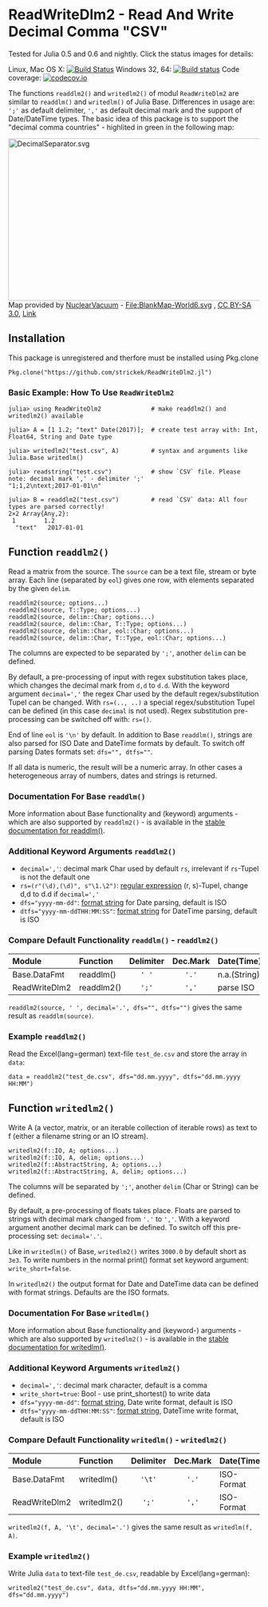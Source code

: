 # ReadWriteDlm2 - Read And Write Decimal Comma "CSV"
Tested for Julia 0.5 and 0.6 and nightly. Click the status images for details:

Linux, Mac OS X: [![Build Status](https://travis-ci.org/strickek/ReadWriteDlm2.jl.svg?branch=master)](https://travis-ci.org/strickek/ReadWriteDlm2.jl)    Windows 32, 64: [![Build status](https://ci.appveyor.com/api/projects/status/ojv8nnuw63kh9yba/branch/master?svg=true)](https://ci.appveyor.com/project/strickek/readwritedlm2-jl/branch/master)    Code coverage: [![codecov.io](http://codecov.io/github/strickek/ReadWriteDlm2.jl/coverage.svg?branch=master)](http://codecov.io/github/strickek/ReadWriteDlm2.jl?branch=master)

The functions `readdlm2()` and `writedlm2()` of modul `ReadWriteDlm2` are similar to `readdlm()` and `writedlm()` of Julia Base.  Differences in usage are: `';'` as default delimiter, `','` as default decimal mark and the support of Date/DateTime types. The basic idea of this package is to support the "decimal comma countries" - highlited in green in the following map:

<p><a href="https://commons.wikimedia.org/wiki/File:DecimalSeparator.svg#/media/File:DecimalSeparator.svg"><img src="https://upload.wikimedia.org/wikipedia/commons/a/a8/DecimalSeparator.svg" alt="DecimalSeparator.svg" height="325" width="640"></a><br>Map provided by <a href="//commons.wikimedia.org/wiki/User:NuclearVacuum" title="User:NuclearVacuum">NuclearVacuum</a> - <a href="//commons.wikimedia.org/wiki/File:BlankMap-World6.svg" title="File:BlankMap-World6.svg">File:BlankMap-World6.svg</a>
, <a href="http://creativecommons.org/licenses/by-sa/3.0" title="Creative Commons Attribution-Share Alike 3.0">CC BY-SA 3.0</a>, <a href="https://commons.wikimedia.org/w/index.php?curid=10843055">Link</a></p>

## Installation

This package is unregistered and therfore must be installed using Pkg.clone

    Pkg.clone("https://github.com/strickek/ReadWriteDlm2.jl")
    
### Basic Example: How To Use `ReadWriteDlm2`

```
julia> using ReadWriteDlm2              # make readdlm2() and writedlm2() available

julia> A = [1 1.2; "text" Date(2017)];  # create test array with: Int, Float64, String and Date type

julia> writedlm2("test.csv", A)         # syntax and arguments like Julia.Base writedlm()

julia> readstring("test.csv")           # show `CSV` file. Please note: decimal mark ',' - delimiter ';'
"1;1,2\ntext;2017-01-01\n"

julia> B = readdlm2("test.csv")         # read `CSV` data: All four types are parsed correctly!
2×2 Array{Any,2}:
 1        1.2
  "text"   2017-01-01
```

## Function `readdlm2()`
Read a matrix from the source. The `source` can be a text file, stream or byte array.
Each line (separated by `eol`) gives one row, with elements separated by the given `delim`.  

    readdlm2(source; options...)
    readdlm2(source, T::Type; options...)
    readdlm2(source, delim::Char; options...)
    readdlm2(source, delim::Char, T::Type; options...)
    readdlm2(source, delim::Char, eol::Char; options...)
    readdlm2(source, delim::Char, T::Type, eol::Char; options...)

The columns are expected to be separated by `';'`, another `delim` can be defined. 

By default, a pre-processing of input with regex substitution takes place, which
changes the decimal mark from `d,d` to `d.d`. With the keyword argument `decimal=','`
the regex Char used by the default regex/substitution Tupel can be changed. With `rs=(.., ..)`
a special regex/substitution Tupel can be defined (in this case `decimal` is not used).
Regex substitution pre-processing can be switched off with: `rs=()`.

End of line `eol` is `'\n'` by default. In addition
to Base `readdlm()`, strings are also parsed for ISO Date and DateTime formats
by default. To switch off parsing Dates formats set: `dfs="", dtfs=""`.

If all data is numeric, the result will be a numeric array. In other cases
a heterogeneous array of numbers, dates and strings is returned.

### Documentation For Base `readdlm()`
More information about Base functionality and (keyword) arguments - which are also 
supported by `readdlm2()` - is available in the 
[stable documentation for readdlm()](http://docs.julialang.org/en/stable/stdlib/io-network/?highlight=readdlm#Base.readdlm). 

### Additional Keyword Arguments `readdlm2()`
* `decimal=','`: decimal mark Char used by default `rs`, irrelevant if `rs`-Tupel is not the default one
* `rs=(r"(\d),(\d)", s"\1.\2")`: [regular expression](http://docs.julialang.org/en/stable/manual/strings/?highlight=regular%20expressions#regular-expressions) (r, s)-Tupel, change d,d to d.d if `decimal=','`
* `dfs="yyyy-mm-dd"`: [format string](http://docs.julialang.org/en/stable/stdlib/dates/#man-date-parsing) for Date parsing, default is ISO
* `dtfs="yyyy-mm-ddTHH:MM:SS"`: [format string](http://docs.julialang.org/en/stable/stdlib/dates/#man-date-parsing) for DateTime parsing, default is ISO

### Compare Default Functionality `readdlm()` - `readdlm2()`
| Module        | Function               | Delimiter| Dec.Mark | Date(Time)   |
|:------------- |:---------------------- |:--------:|:--------:|:------------ |
| Base.DataFmt  | readdlm()              |`' '`     |`'.'`     | n.a.(String) |
| ReadWriteDlm2 | readdlm2()             |`';'`     |`','`     | parse ISO    |

`readdlm2(source, ' ', decimal='.', dfs="", dtfs="")` gives the same result as `readdlm(source)`.

### Example `readdlm2()`
Read the Excel(lang=german) text-file `test_de.csv` and store the array in `data`:
```
data = readdlm2("test_de.csv", dfs="dd.mm.yyyy", dtfs="dd.mm.yyyy HH:MM")
```



## Function `writedlm2()`
Write A (a vector, matrix, or an iterable collection of iterable rows) as text to f 
(either a filename string or an IO stream). 

    writedlm2(f::IO, A; options...)
    writedlm2(f::IO, A, delim; options...)
    writedlm2(f::AbstractString, A; options...)
    writedlm2(f::AbstractString, A, delim; options...)
    
The columns will be separated by `';'`, another `delim` (Char or String) can be defined.

By default, a pre-processing of floats takes place. Floats are parsed to strings
with decimal mark changed from `'.'` to `','`. With a keyword argument
another decimal mark can be defined. To switch off this pre-processing set: `decimal='.'`.

Like in `writedlm()` of Base, `writedlm2()` writes `3000.0` by default short as `3e3`. To write 
numbers in the normal print() format set keyword argument: `write_short=false`.

In `writedlm2()` the output format for Date and DateTime data can be defined with format strings.
Defaults are the ISO formats.

### Documentation For Base `writedlm()`
More information about Base functionality and (keyword-) arguments - which are also 
supported by `writedlm2()` - is available in the 
[stable documentation for writedlm()](http://docs.julialang.org/en/stable/stdlib/io-network/?highlight=writedlm#Base.writedlm).

### Additional Keyword Arguments `writedlm2()`
* `decimal=','`: decimal mark character, default is a comma
* `write_short=true`: Bool - use print_shortest() to write data
* `dfs="yyyy-mm-dd"`: [format string](http://docs.julialang.org/en/stable/stdlib/dates/#man-date-formatting), Date write format, default is ISO
* `dtfs="yyyy-mm-ddTHH:MM:SS"`: [format string](http://docs.julialang.org/en/stable/stdlib/dates/#man-date-formatting),  DateTime write format, default is ISO

### Compare Default Functionality `writedlm()` - `writedlm2()`
| Module        | Function           | Delimiter| Dec.Mark | Date(Time) |
|:------------- |:------------------ |:--------:|:--------:|:---------- |
| Base.DataFmt  | writedlm()         |`'\t'`    |`'.'`     | ISO-Format |
| ReadWriteDlm2 | writedlm2()        |`';'`     |`','`     | ISO-Format |

`writedlm2(f, A, '\t', decimal='.')`  gives the same result as  `writedlm(f, A)`.

### Example `writedlm2()`
Write Julia `data` to text-file `test_de.csv`, readable by Excel(lang=german):
```
writedlm2("test_de.csv", data, dtfs="dd.mm.yyyy HH:MM", dfs="dd.mm.yyyy")
```
